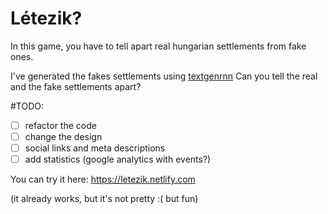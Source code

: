 # Létezik?

In this game, you have to tell apart real hungarian settlements from fake ones. 

I've generated the fakes settlements using [textgenrnn](https://github.com/minimaxir/textgenrnn)
Can you tell the real and the fake settlements apart?

#TODO:
- [ ] refactor the code
- [ ] change the design
- [ ] social links and meta descriptions
- [ ] add statistics (google analytics with events?)

You can try it here:
https://letezik.netlify.com

(it already works, but it's not pretty :( but fun)
